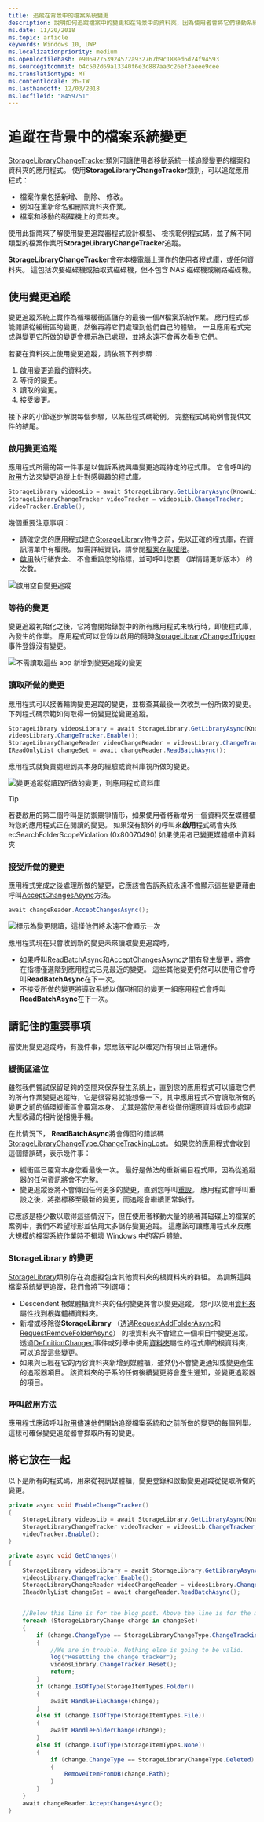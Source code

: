```yaml
---
title: 追蹤在背景中的檔案系統變更
description: 說明如何追蹤檔案中的變更和在背景中的資料夾，因為使用者會將它們移動系統。
ms.date: 11/20/2018
ms.topic: article
keywords: Windows 10, UWP
ms.localizationpriority: medium
ms.openlocfilehash: e90692753924572a932767b9c188ed6d24f94593
ms.sourcegitcommit: b4c502d69a13340f6e3c887aa3c26ef2aeee9cee
ms.translationtype: MT
ms.contentlocale: zh-TW
ms.lasthandoff: 12/03/2018
ms.locfileid: "8459751"
---
```

# <a name="track-file-system-changes-in-the-background"></a>追蹤在背景中的檔案系統變更

[StorageLibraryChangeTracker](https://docs.microsoft.com/uwp/api/Windows.Storage.StorageLibraryChangeTracker)類別可讓使用者移動系統一樣追蹤變更的檔案和資料夾的應用程式。 使用**StorageLibraryChangeTracker**類別，可以追蹤應用程式：

- 檔案作業包括新增、 刪除、 修改。
- 例如在重新命名和刪除資料夾作業。
- 檔案和移動的磁碟機上的資料夾。

使用此指南來了解使用變更追蹤器程式設計模型、 檢視範例程式碼，並了解不同類型的檔案作業所**StorageLibraryChangeTracker**追蹤。

**StorageLibraryChangeTracker**會在本機電腦上運作的使用者程式庫，或任何資料夾。 這包括次要磁碟機或抽取式磁碟機，但不包含 NAS 磁碟機或網路磁碟機。

## <a name="using-the-change-tracker"></a>使用變更追蹤

變更追蹤系統上實作為循環緩衝區儲存的最後一個*N*檔案系統作業。 應用程式都能閱讀從緩衝區的變更，然後再將它們處理到他們自己的體驗。 一旦應用程式完成與變更它所做的變更會標示為已處理，並將永遠不會再次看到它們。

若要在資料夾上使用變更追蹤，請依照下列步驟：

1. 啟用變更追蹤的資料夾。
2. 等待的變更。
3. 讀取的變更。
4. 接受變更。

接下來的小節逐步解說每個步驟，以某些程式碼範例。 完整程式碼範例會提供文件的結尾。

### <a name="enable-the-change-tracker"></a>啟用變更追蹤

應用程式所需的第一件事是以告訴系統興趣變更追蹤特定的程式庫。 它會呼叫的[啟用](https://docs.microsoft.com/uwp/api/windows.storage.storagelibrarychangetracker.enable)方法來變更追蹤上針對感興趣的程式庫。

```csharp
StorageLibrary videosLib = await StorageLibrary.GetLibraryAsync(KnownLibraryId.Videos);
StorageLibraryChangeTracker videoTracker = videosLib.ChangeTracker;
videoTracker.Enable();
```

幾個重要注意事項：

- 請確定您的應用程式建立[StorageLibrary](https://docs.microsoft.com/uwp/api/windows.storage.storagelibrary)物件之前，先以正確的程式庫，在資訊清單中有權限。 如需詳細資訊，請參閱[檔案存取權限](https://docs.microsoft.com/en-us/windows/uwp/files/file-access-permissions)。
- [啟用](https://docs.microsoft.com/uwp/api/windows.storage.storagelibrarychangetracker.enable)執行緒安全、 不會重設您的指標，並可呼叫您要 （詳情請更新版本） 的次數。

![啟用空白變更追蹤](images/changetracker-enable.png)

### <a name="wait-for-changes"></a>等待的變更

變更追蹤初始化之後，它將會開始錄製中的所有應用程式未執行時，即使程式庫，內發生的作業。 應用程式可以登錄以啟用的隨時[StorageLibraryChangedTrigger](https://docs.microsoft.com/uwp/api/Windows.ApplicationModel.Background.StorageLibraryContentChangedTrigger)事件登錄沒有變更。

![不需讀取這些 app 新增到變更追蹤的變更](images/changetracker-waiting.png)

### <a name="read-the-changes"></a>讀取所做的變更

應用程式可以接著輪詢變更追蹤的變更，並檢查其最後一次收到一份所做的變更。 下列程式碼示範如何取得一份變更從變更追蹤。

```csharp
StorageLibrary videosLibrary = await StorageLibrary.GetLibraryAsync(KnownLibraryId.Videos);
videosLibrary.ChangeTracker.Enable();
StorageLibraryChangeReader videoChangeReader = videosLibrary.ChangeTracker.GetChangeReader();
IReadOnlyList changeSet = await changeReader.ReadBatchAsync();
```

應用程式就負責處理到其本身的經驗或資料庫視所做的變更。

![變更追蹤從讀取所做的變更，到應用程式資料庫](images/changetracker-reading.png)

> [!TIP]
> 若要啟用的第二個呼叫是防禦競爭情形，如果使用者將新增另一個資料夾至媒體櫃時您的應用程式正在閱讀的變更。 如果沒有額外的呼叫來**啟用**程式碼會失敗 ecSearchFolderScopeViolation (0x80070490) 如果使用者已變更媒體櫃中資料夾

### <a name="accept-the-changes"></a>接受所做的變更

應用程式完成之後處理所做的變更，它應該會告訴系統永遠不會顯示這些變更藉由呼叫[AcceptChangesAsync](https://docs.microsoft.com/uwp/api/windows.storage.storagelibrarychangereader.acceptchangesasync)方法。

```csharp
await changeReader.AcceptChangesAsync();
```

![標示為變更閱讀，這樣他們將永遠不會顯示一次](images/changetracker-accepting.png)

應用程式現在只會收到新的變更未來讀取變更追蹤時。

- 如果呼叫[ReadBatchAsync](https://docs.microsoft.com/uwp/api/windows.storage.storagelibrarychangereader.readbatchasync)和[AcceptChangesAsync](https://docs.microsoft.com/uwp/api/windows.storage.storagelibrarychangereader.acceptchangesasync)之間有發生變更，將會在指標僅進階到應用程式已見最近的變更。 這些其他變更仍然可以使用它會呼叫**ReadBatchAsync**在下一次。
- 不接受所做的變更將導致系統以傳回相同的變更一組應用程式會呼叫**ReadBatchAsync**在下一次。

## <a name="important-things-to-remember"></a>請記住的重要事項

當使用變更追蹤時，有幾件事，您應該牢記以確定所有項目正常運作。

### <a name="buffer-overruns"></a>緩衝區溢位

雖然我們嘗試保留足夠的空間來保存發生系統上，直到您的應用程式可以讀取它們的所有作業變更追蹤時，它是很容易就能想像一下，其中應用程式不會讀取所做的變更之前的循環緩衝區會覆寫本身。 尤其是當使用者從備份還原資料或同步處理大型收藏的相片從相機手機。

在此情況下， **ReadBatchAsync**將會傳回的錯誤碼[StorageLibraryChangeType.ChangeTrackingLost](https://docs.microsoft.com/uwp/api/windows.storage.storagelibrarychangetype)。 如果您的應用程式會收到這個錯誤碼，表示幾件事：

* 緩衝區已覆寫本身您看最後一次。 最好是做法的重新編目程式庫，因為從追蹤器的任何資訊將會不完整。
* 變更追蹤器將不會傳回任何更多的變更，直到您呼叫[重設](https://docs.microsoft.com/uwp/api/windows.storage.storagelibrarychangetracker.reset)。 應用程式會呼叫重設之後，將指標移至最新的變更，而追蹤會繼續正常執行。

它應該是極少數以取得這些情況下，但在使用者移動大量的繞著其磁碟上的檔案的案例中，我們不希望球形並佔用太多儲存變更追蹤。 這應該可讓應用程式來反應大規模的檔案系統作業時不損壞 Windows 中的客戶體驗。

### <a name="changes-to-a-storagelibrary"></a>StorageLibrary 的變更

[StorageLibrary](https://docs.microsoft.com/uwp/api/windows.storage.storagelibrary)類別存在為虛擬包含其他資料夾的根資料夾的群組。 為調解這與檔案系統變更追蹤，我們會將下列選項：

- Descendent 根媒體櫃資料夾的任何變更將會以變更追蹤。 您可以使用[資料夾](https://docs.microsoft.com/uwp/api/windows.storage.storagelibrary.folders)屬性找到根媒體櫃資料夾。
- 新增或移除從**StorageLibrary** （透過[RequestAddFolderAsync](https://docs.microsoft.com/uwp/api/windows.storage.storagelibrary.requestaddfolderasync)和[RequestRemoveFolderAsync](https://docs.microsoft.com/uwp/api/windows.storage.storagelibrary.requestremovefolderasync)） 的根資料夾不會建立一個項目中變更追蹤。 透過[DefinitionChanged](https://docs.microsoft.com/uwp/api/windows.storage.storagelibrary.definitionchanged)事件或列舉中使用[資料夾](https://docs.microsoft.com/uwp/api/windows.storage.storagelibrary.folders)屬性的程式庫的根資料夾，可以追蹤這些變更。
- 如果與已經在它的內容資料夾新增到媒體櫃，雖然仍不會變更通知或變更產生的追蹤器項目。 該資料夾的子系的任何後續變更將會產生通知，並變更追蹤器的項目。

### <a name="calling-the-enable-method"></a>呼叫啟用方法

應用程式應該呼叫[啟用](https://docs.microsoft.com/uwp/api/windows.storage.storagelibrarychangetracker.enable)儘速他們開始追蹤檔案系統和之前所做的變更的每個列舉。 這樣可確保變更追蹤器會擷取所有的變更。  

## <a name="putting-it-together"></a>將它放在一起

以下是所有的程式碼，用來從視訊媒體櫃，變更登錄和啟動變更追蹤從提取所做的變更。

```csharp
private async void EnableChangeTracker()
{
    StorageLibrary videosLib = await StorageLibrary.GetLibraryAsync(KnownLibraryId.Videos);
    StorageLibraryChangeTracker videoTracker = videosLib.ChangeTracker;
    videoTracker.Enable();
}

private async void GetChanges()
{
    StorageLibrary videosLibrary = await StorageLibrary.GetLibraryAsync(KnownLibraryId.Videos);
    videosLibrary.ChangeTracker.Enable();
    StorageLibraryChangeReader videoChangeReader = videosLibrary.ChangeTracker.GetChangeReader();
    IReadOnlyList changeSet = await changeReader.ReadBatchAsync();


    //Below this line is for the blog post. Above the line is for the magazine
    foreach (StorageLibraryChange change in changeSet)
    {
        if (change.ChangeType == StorageLibraryChangeType.ChangeTrackingLost)
        {
            //We are in trouble. Nothing else is going to be valid.
            log("Resetting the change tracker");
            videosLibrary.ChangeTracker.Reset();
            return;
        }
        if (change.IsOfType(StorageItemTypes.Folder))
        {
            await HandleFileChange(change);
        }
        else if (change.IsOfType(StorageItemTypes.File))
        {
            await HandleFolderChange(change);
        }
        else if (change.IsOfType(StorageItemTypes.None))
        {
            if (change.ChangeType == StorageLibraryChangeType.Deleted)
            {
                RemoveItemFromDB(change.Path);
            }
        }
    }
    await changeReader.AcceptChangesAsync();
}
```
